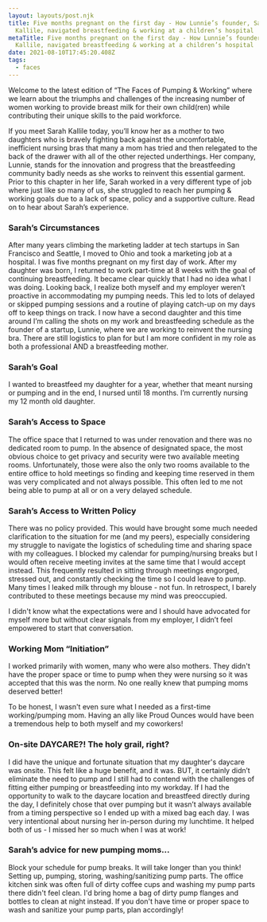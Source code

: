 ```yaml
---
layout: layouts/post.njk
title: Five months pregnant on the first day - How Lunnie’s founder, Sarah
  Kallile, navigated breastfeeding & working at a children’s hospital
metaTitle: Five months pregnant on the first day - How Lunnie’s founder, Sarah
  Kallile, navigated breastfeeding & working at a children’s hospital
date: 2021-08-10T17:45:20.408Z
tags:
  - faces
---
```





Welcome to the latest edition of “The Faces of Pumping & Working” where we learn about the triumphs and challenges of the increasing number of women working to provide breast milk for their own child(ren) while contributing their unique skills to the paid workforce. 

If you meet Sarah Kallile today, you’ll know her as a mother to two daughters who is bravely fighting back against the uncomfortable, inefficient nursing bras that many a mom has tried and then relegated to the back of the drawer with all of the other rejected underthings. Her company, Lunnie, stands for the innovation and progress that the breastfeeding community badly needs as she works to reinvent this essential garment. Prior to this chapter in her life, Sarah worked in a very different type of job where just like so many of us, she struggled to reach her pumping & working goals due to a lack of space, policy and a supportive culture. Read on to hear about Sarah’s experience. 

### Sarah’s Circumstances

After many years climbing the marketing ladder at tech startups in San Francisco and Seattle, I moved to Ohio and took a marketing job at a hospital. I was five months pregnant on my first day of work. After my daughter was born, I returned to work part-time at 8 weeks with the goal of continuing breastfeeding. It became clear quickly that I had no idea what I was doing. Looking back, I realize both myself and my employer weren’t proactive in accommodating my pumping needs. This led to lots of delayed or skipped pumping sessions and a routine of playing catch-up on my days off to keep things on track. I now have a second daughter and this time around I’m calling the shots on my work and breastfeeding schedule as the founder of a startup, Lunnie, where we are working to reinvent the nursing bra. There are still logistics to plan for but I am more confident in my role as both a professional AND a breastfeeding mother. 

### Sarah’s Goal

I wanted to breastfeed my daughter for a year, whether that meant nursing or pumping and in the end, I nursed until 18 months. I’m currently nursing my 12 month old daughter. 

### Sarah’s Access to Space

The office space that I returned to was under renovation and there was no dedicated room to pump. In the absence of designated space, the most obvious choice to get privacy and security were two available meeting rooms. Unfortunately, those were also the only two rooms available to the entire office to hold meetings so finding and keeping time reserved in them was very complicated and not always possible. This often led to me not being able to pump at all or on a very delayed schedule.

### Sarah’s Access to Written Policy

There was no policy provided. This would have brought some much needed clarification to the situation for me (and my peers), especially considering my struggle to navigate the logistics of scheduling time and sharing space with my colleagues. I blocked my calendar for pumping/nursing breaks but I would often receive meeting invites at the same time that I would accept instead. This frequently resulted in sitting through meetings engorged, stressed out, and constantly checking the time so I could leave to pump. Many times I leaked milk through my blouse - not fun. In retrospect, I barely contributed to these meetings because my mind was preoccupied. 

I didn't know what the expectations were and I should have advocated for myself more but without clear signals from my employer, I didn’t feel empowered to start that conversation. 

### Working Mom “Initiation”

I worked primarily with women, many who were also mothers. They didn't have the proper space or time to pump when they were nursing so it was accepted that this was the norm. No one really knew that pumping moms deserved better! 

To be honest, I wasn't even sure what I needed as a first-time working/pumping mom. Having an ally like Proud Ounces would have been a tremendous help to both myself and my coworkers!

### On-site DAYCARE?! The holy grail, right?

I did have the unique and fortunate situation that my daughter's daycare was onsite. This felt like a huge benefit, and it was. BUT, it certainly didn’t eliminate the need to pump and I still had to contend with the challenges of fitting either pumping or breastfeeding into my workday. If I had the opportunity to walk to the daycare location and breastfeed directly during the day, I definitely chose that over pumping but it wasn’t always available from a timing perspective so I ended up with a mixed bag each day. I was very intentional about nursing her in-person during my lunchtime. It helped both of us - I missed her so much when I was at work!

### Sarah’s advice for new pumping moms...

Block your schedule for pump breaks. It will take longer than you think! Setting up, pumping, storing, washing/sanitizing pump parts. The office kitchen sink was often full of dirty coffee cups and washing my pump parts there didn't feel clean. I'd bring home a bag of dirty pump flanges and bottles to clean at night instead. If you don't have time or proper space to wash and sanitize your pump parts, plan accordingly!